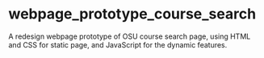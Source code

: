 # webpage_prototype_course_search
A redesign webpage prototype of OSU course search page, using HTML and CSS for static page, and JavaScript for the dynamic features.
